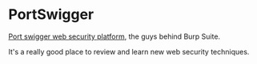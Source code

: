 # PortSwigger

[Port swigger web security platform](https://portswigger.net/web-security), the guys behind Burp Suite. 

It's a really good place to review and learn new web security techniques.